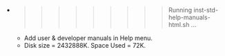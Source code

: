 * >>>>>>>>> Running inst-std-help-manuals-html.sh ...
  * Add user & developer manuals in Help menu.
  * Disk size = 2432888K. Space Used = 72K.
